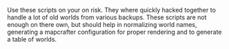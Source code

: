 Use these scripts on your on risk. They where quickly hacked together to handle a lot of old worlds from various backups. These scripts are not enough on there own, but should help in normalizing world names, generating a mapcrafter configuration for proper rendering and to generate a table of worlds.
